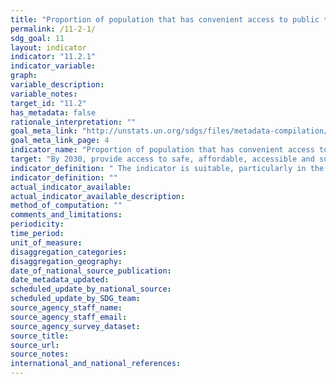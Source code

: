 ```yaml
---
title: "Proportion of population that has convenient access to public transport, by sex, age and persons with disabilities"
permalink: /11-2-1/
sdg_goal: 11
layout: indicator
indicator: "11.2.1"
indicator_variable: 
graph: 
variable_description: 
variable_notes: 
target_id: "11.2"
has_metadata: false
rationale_interpretation: ""
goal_meta_link: "http://unstats.un.org/sdgs/files/metadata-compilation/Metadata-Goal-11.pdf"
goal_meta_link_page: 4
indicator_name: "Proportion of population that has convenient access to public transport, by sex, age and persons with disabilities"
target: "By 2030, provide access to safe, affordable, accessible and sustainable transport systems for all, improving road safety, notably by expanding public transport, with special attention to the needs of those in vulnerable situations, women, children, persons with disabilities and older persons."
indicator_definition: "	The indicator is suitable, particularly in the countries/cities where the information exists. The Target is too broad intending to measure multiple aspects of urban mobility. The indicator covers three critical aspects of this target: accessible in distance, energy-efficient and the expansion of public transport. 	UN-Habitat position, in line with all the organizations supporting this indicator, is that necessary adjustments are required to minimize its complexity and make it more suitable for global monitoring. 	The indicator can be measured by a proxy, which is the proportion of the population that has a public transit stop within 0.5 km. This reduces the complexity of the 20 minutes (which is very variable in different hours of the day or days of the week). 	In case there is no spatial information on the population location and density, the indicator can measure the proportion of the surface that has a public transit stop. 	As cities/countries evolve in their data collection systems, the indicator could be harmonized to include the elements indicated by the EC (street network and frequency of the transport)."
indicator_definition: ""
actual_indicator_available: 
actual_indicator_available_description: 
method_of_computation: ""
comments_and_limitations: 
periodicity: 
time_period: 
unit_of_measure: 
disaggregation_categories: 
disaggregation_geography: 
date_of_national_source_publication: 
date_metadata_updated: 
scheduled_update_by_national_source: 
scheduled_update_by_SDG_team: 
source_agency_staff_name: 
source_agency_staff_email: 
source_agency_survey_dataset: 
source_title: 
source_url: 
source_notes: 
international_and_national_references: 
---
```


